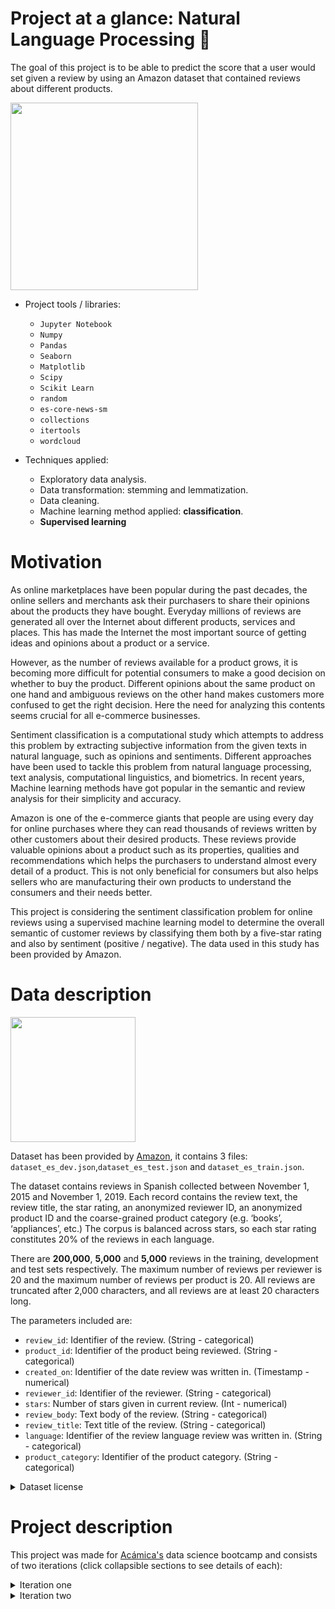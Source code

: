 # Project at a glance: Natural Language Processing 💬

The goal of this project is to be able to predict the score that a user would set given a review by using an Amazon dataset that contained reviews about different products.

<img src="https://image.freepik.com/vector-gratis/ilustracion-concepto-abstracto-inteligencia-artificial-chatbot_335657-3723.jpg" width=300>

- Project tools / libraries:
  - `Jupyter Notebook`
  - `Numpy`
  - `Pandas`
  - `Seaborn`
  - `Matplotlib`
  - `Scipy`
  - `Scikit Learn`
  - `random`
  - `es-core-news-sm`
  - `collections`
  - `itertools`
  - `wordcloud`

- Techniques applied:
  - Exploratory data analysis.
  - Data transformation: stemming and lemmatization.
  - Data cleaning.
  - Machine learning method applied: **classification**.
  - **Supervised learning**

# Motivation
As online marketplaces have been popular during the past decades, the online sellers and merchants ask their purchasers to share their opinions about the products they have bought. Everyday millions of reviews are generated all over the Internet about different products, services and places. This has made the Internet the most important source of getting ideas and opinions about a product or a service.

However, as the number of reviews available for a product grows, it is becoming more difficult for potential consumers to make a good decision on whether to buy the product. Different opinions about the same product on one hand and ambiguous reviews on the other hand makes customers more confused to get the right decision. Here the need for analyzing this contents seems crucial for all e-commerce businesses.

Sentiment classification is a computational study which attempts to address this problem by extracting subjective information from the given texts in natural language, such as opinions and sentiments. Different approaches have been used to tackle this problem from natural language processing, text analysis, computational linguistics, and biometrics. In recent years, Machine learning methods have got popular in the semantic and review analysis for their simplicity and accuracy.

Amazon is one of the e-commerce giants that people are using every day for online purchases where they can read thousands of reviews written by other customers about their desired products. These reviews provide valuable opinions about a product such as its properties, qualities and recommendations which helps the purchasers to understand almost every detail of a product. This is not only beneficial for consumers but also helps sellers who are manufacturing their own products to understand the consumers and their needs better.

This project is considering the sentiment classification problem for online reviews using a supervised machine learning model to determine the overall semantic of customer reviews by classifying them both by a five-star rating and also by sentiment (positive / negative). The data used in this study has been provided by Amazon.

# Data description

<img src="https://image.freepik.com/vector-gratis/investigacion-datos-estadisticos-indicadores-desempeno-empresa-retorno-inversion-razon-porcentual-fluctuacion-indices-cambio-significativo_335657-2552.jpg" width=200>

Dataset has been provided by [Amazon](https://registry.opendata.aws/amazon-reviews-ml/), it contains 3 files: `dataset_es_dev.json`,`dataset_es_test.json` and `dataset_es_train.json`.

The dataset contains reviews in Spanish collected between November 1, 2015 and November 1, 2019. Each record contains the review text, the review title, the star rating, an anonymized reviewer ID, an anonymized product ID and the coarse-grained product category (e.g. ‘books’, ‘appliances’, etc.) The corpus is balanced across stars, so each star rating constitutes 20% of the reviews in each language.

There are **200,000**, **5,000** and **5,000** reviews in the training, development and test sets respectively. The maximum number of reviews per reviewer is 20 and the maximum number of reviews per product is 20. All reviews are truncated after 2,000 characters, and all reviews are at least 20 characters long.

The parameters included are:

- `review_id`:  Identifier of the review. (String - categorical)
- `product_id`: Identifier of the product being reviewed. (String - categorical)
- `created_on`: Identifier of the date review was written in. (Timestamp - numerical)
- `reviewer_id`: Identifier of the reviewer. (String - categorical)
- `stars`: Number of stars given in current review. (Int - numerical)
- `review_body`: Text body of the review. (String - categorical)
- `review_title`: Text title of the review. (String - categorical)
- `language`: Identifier of the review language review was written in. (String - categorical)
- `product_category`: Identifier of the product category. (String - categorical)

<details> <summary markdown="span">Dataset license</summary>

# LICENSE

By accessing the Multilingual Amazon Reviews Corpus ("Reviews Corpus"), you agree that the Reviews Corpus is an Amazon Service subject to the Amazon.com Conditions of Use (https://www.amazon.com/gp/help/customer/display.html/ref=footer_cou?ie=UTF8&nodeId=508088) and you agree to be bound by them, with the following additional conditions:

In addition to the license rights granted under the Conditions of Use, Amazon or its content providers grant you a limited, non-exclusive, non-transferable, non-sublicensable, revocable license to access and use the Reviews Corpus for purposes of academic research. You may not resell, republish, or make any commercial use of the Reviews Corpus or its contents, including use of the Reviews Corpus for commercial research, such as research related to a funding or consultancy contract, internship, or other relationship in which the results are provided for a fee or delivered to a for-profit organization. You may not (a) link or associate content in the Reviews Corpus with any personal information (including Amazon customer accounts), or (b) attempt to determine the identity of the author of any content in the Reviews Corpus. If you violate any of the foregoing conditions, your license to access and use the Reviews Corpus will automatically terminate without prejudice to any of the other rights or remedies Amazon may have.
</details>

# Project description
This project was made for [Acámica's](https://www.acamica.com/data-science) data science bootcamp and consists of two iterations (click collapsible sections to see details of each):
<details>
<summary>Iteration one</summary>

## Iteration one

The first model starts with a comprehensive `EDA` and preprocessing, which includes text normalization through SpaCy pipeline (`tok2vec`, `morphologizer`, `parser`, `ner`, `attribute_ruler` and `lemmatizer`), stopwords removal and lemmatization in order to improve model's accuracy. Then, a performance metric has been selected.
  
After that, a benchmark model has been developed and compared with other two other models in order to determine the best performing one. The one that showed the best accuracy has had its hyperparameters optimized and finally some conclusions have been made about the performance and the methodology applied.

### Index
- Scope
- EDA and preprocessing
  - EDA
  - Text normalization: stemming and lemmatization
- Machine Learning
  - Metric selection
  - Transformations
  - Data vectorization
  - Setting benchmark model
  - Model training and comparing benchmark with the following models:
    - LinearSVC
    - RandomForest
  - Optimization of the best performing one
- Conclusions
- Next steps

### Some visuals

![image](https://user-images.githubusercontent.com/52865532/131766302-ce54c9ad-f9a7-469c-8724-0090330990d6.png)
  
![image](https://user-images.githubusercontent.com/52865532/131766441-52b030de-2f9f-44ce-be38-70836e689c69.png)
  
![image](https://user-images.githubusercontent.com/52865532/131766565-362cd79a-2065-4686-b72a-1306c63abed5.png)

![image](https://user-images.githubusercontent.com/52865532/131769133-a7a6558d-83db-4a7a-b342-56a39b3df26a.png)
  
![image](https://user-images.githubusercontent.com/52865532/131769084-afdd0fcb-19cc-490d-9a37-90c0f273ce5a.png)
  
### Conclusions

We can conclude that little can be done to improve the performance of the model, either by adjusting the Tf-idf or optimizing model's hyperparameters. From the confusion matrix we see that the ability to predict 4 stars improved a bit to almost match the performance of 2 stars, as opposed to the non-optimized one. Reviews of intermediate scores will mark the roof of the model's performance, and beyond rigorous optimization the gains from a certain point will be marginal.

There will always be a limit to the ability of a Machine Learning model to classify scores on a scale of 1 to 5. This is due to an inherent limitation of the language due to the lack of distinctive words in intermediate reviews and because they tend to have as many good words as bad ones.

Beyond this, the classification of the reviews in 5 classes, depending on the use of this information, could be trivial, since knowing if a product has 2 or 3 stars would not provide valuable and actionable information. Converting this problem to a binary classification (positive / negative) could be more practical and at the same time would greatly improve the performance of the model. This work will be done in the next iteration
</details>

<details>
<summary>Iteration two</summary>

## Iteration two
